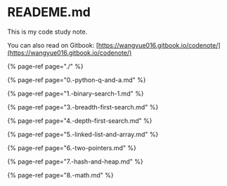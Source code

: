 # READEME.md

This is my code study note.

You can also read on Gitbook: [https://wangyue016.gitbook.io/codenote/](https://wangyue016.gitbook.io/codenote/)

{% page-ref page="./" %}

{% page-ref page="0.-python-q-and-a.md" %}

{% page-ref page="1.-binary-search-1.md" %}

{% page-ref page="3.-breadth-first-search.md" %}

{% page-ref page="4.-depth-first-search.md" %}

{% page-ref page="5.-linked-list-and-array.md" %}

{% page-ref page="6.-two-pointers.md" %}

{% page-ref page="7.-hash-and-heap.md" %}

{% page-ref page="8.-math.md" %}

